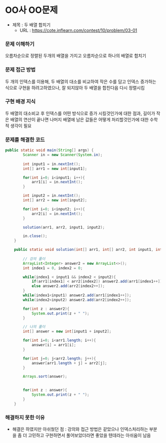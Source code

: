 # OO사 OO문제
- 제목 : 두 배열 합치기
  - URL : https://cote.inflearn.com/contest/10/problem/03-01

### 문제 이해하기
오름차순으로 정렬된 두개의 배열을 가지고 오름차순으로 하나의 배열로 합치기
### 문제 접근 방법
두 개의 인덱스를 이용해, 두 배열의 대소를 비교하여 작은 수를 담고 인덱스 증가하는 식으로 구현을 하려고하였으나, 잘 되지않아 두 배열을 합친다음 다시 정렬시킴
### 구현 배경 지식
두 배열의 대소비교 후 인덱스를 어떤 방식으로 증가 시킬것인가에 대한 점과, 길이가 작은 배열의 연산이 끝나면 나머지 배열에 남은 값들은 어떻게 처리할것인가에 대한 수학적 생각이 필요
### 문제를 해결한 코드
```java
public static void main(String[] args) {
        Scanner in = new Scanner(System.in);
        
        int input1 = in.nextInt();
        int[] arr1 = new int[input1];

        for(int i=0; i<input1; i++){
            arr1[i] = in.nextInt();
        }

        int input2 = in.nextInt();
        int[] arr2 = new int[input2];

        for(int i=0; i<input2; i++){
            arr2[i] = in.nextInt();
        }

        solution(arr1, arr2, input1, input2);

        in.close();
    }

    public static void solution(int[] arr1, int[] arr2, int input1, int input2){
        
        // 강의 풀이
        ArrayList<Integer> answer2 = new ArrayList<>();
        int index1 = 0, index2 = 0;

        while(index1 < input1 && index2 < input2){
            if(arr1[index1] < arr2[index2]) answer2.add(arr1[index1++]);
            else answer2.add(arr2[index2++]);
        }
        while(index1<input1) answer2.add(arr1[index1++]);
        while(index2<input2) answer2.add(arr2[index2++]);

        for(int z : answer2){
            System.out.print(z + " ");
        }

        // 나의 풀이
        int[] answer = new int[input1 + input2];

        for(int i=0; i<arr1.length; i++){
            answer[i] = arr1[i];
        }

        for(int j=0; j<arr2.length; j++){
            answer[arr1.length + j] = arr2[j];
        }

        Arrays.sort(answer);
        

        for(int z : answer){
            System.out.print(z + " ");
        }
    }
```

### 해결하지 못한 이유
- 해결은 하였지만 아쉬웠던 점 : 강의와 접근 방법은 같았으나 인덱스처리하는 부분을 좀 더 고민하고 구현하면서 풀어보았더라면 좋았을 텐데라는 아쉬움이 남음
